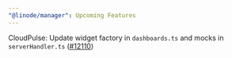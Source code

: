 ```yaml
---
"@linode/manager": Upcoming Features
---
```


CloudPulse: Update widget factory in `dashboards.ts` and mocks in `serverHandler.ts` ([#12110](https://github.com/linode/manager/pull/12110))
